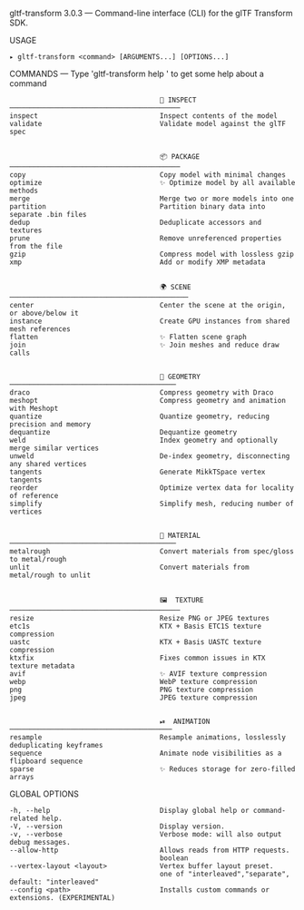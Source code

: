 
  gltf-transform 3.0.3 — Command-line interface (CLI) for the glTF Transform SDK.

  USAGE 
  
    ▸ gltf-transform <command> [ARGUMENTS...] [OPTIONS...]


  COMMANDS — Type 'gltf-transform help <command>' to get some help about a command

                                                                                                
                                                                                                
                                         🔎 INSPECT ──────────────────────────────────────────  
    inspect                              Inspect contents of the model                          
    validate                             Validate model against the glTF spec                   
                                                                                                
                                                                                                
                                         📦 PACKAGE ──────────────────────────────────────────  
    copy                                 Copy model with minimal changes                        
    optimize                             ✨ Optimize model by all available methods             
    merge                                Merge two or more models into one                      
    partition                            Partition binary data into separate .bin files         
    dedup                                Deduplicate accessors and textures                     
    prune                                Remove unreferenced properties from the file           
    gzip                                 Compress model with lossless gzip                      
    xmp                                  Add or modify XMP metadata                             
                                                                                                
                                                                                                
                                         🌍 SCENE ────────────────────────────────────────────  
    center                               Center the scene at the origin, or above/below it      
    instance                             Create GPU instances from shared mesh references       
    flatten                              ✨ Flatten scene graph                                 
    join                                 ✨ Join meshes and reduce draw calls                   
                                                                                                
                                                                                                
                                         🕋 GEOMETRY ─────────────────────────────────────────  
    draco                                Compress geometry with Draco                           
    meshopt                              Compress geometry and animation with Meshopt           
    quantize                             Quantize geometry, reducing precision and memory       
    dequantize                           Dequantize geometry                                    
    weld                                 Index geometry and optionally merge similar vertices   
    unweld                               De-index geometry, disconnecting any shared vertices   
    tangents                             Generate MikkTSpace vertex tangents                    
    reorder                              Optimize vertex data for locality of reference         
    simplify                             Simplify mesh, reducing number of vertices             
                                                                                                
                                                                                                
                                         🎨 MATERIAL ─────────────────────────────────────────  
    metalrough                           Convert materials from spec/gloss to metal/rough       
    unlit                                Convert materials from metal/rough to unlit            
                                                                                                
                                                                                                
                                         🖼  TEXTURE ──────────────────────────────────────────  
    resize                               Resize PNG or JPEG textures                            
    etc1s                                KTX + Basis ETC1S texture compression                  
    uastc                                KTX + Basis UASTC texture compression                  
    ktxfix                               Fixes common issues in KTX texture metadata            
    avif                                 ✨ AVIF texture compression                            
    webp                                 WebP texture compression                               
    png                                  PNG texture compression                                
    jpeg                                 JPEG texture compression                               
                                                                                                
                                                                                                
                                         ⏯  ANIMATION ────────────────────────────────────────  
    resample                             Resample animations, losslessly deduplicating keyframes
    sequence                             Animate node visibilities as a flipboard sequence      
    sparse                               ✨ Reduces storage for zero-filled arrays              

  GLOBAL OPTIONS

    -h, --help                           Display global help or command-related help.           
    -V, --version                        Display version.                                       
    -v, --verbose                        Verbose mode: will also output debug messages.         
    --allow-http                         Allows reads from HTTP requests.                       
                                         boolean                                                
    --vertex-layout <layout>             Vertex buffer layout preset.                           
                                         one of "interleaved","separate", default: "interleaved"
    --config <path>                      Installs custom commands or extensions. (EXPERIMENTAL) 

